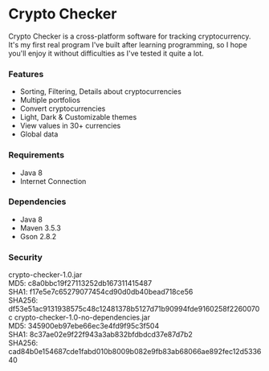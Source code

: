 # Crypto Checker
Crypto Checker is a cross-platform software for tracking cryptocurrency. It's my first real program I've built after learning programming, so I hope you'll enjoy it without difficulties as I've tested it quite a lot. 

### Features
- Sorting, Filtering, Details about cryptocurrencies
- Multiple portfolios
- Convert cryptocurrencies
- Light, Dark & Customizable themes
- View values in 30+ currencies
- Global data

### Requirements
- Java 8
- Internet Connection

### Dependencies
- Java 8
- Maven 3.5.3
- Gson 2.8.2

### Security
crypto-checker-1.0.jar
<br/>MD5: c8a0bbc19f27113252db167311415487
<br/>SHA1: f17e5e7c65279077454cd90d0db40bead718ce56
<br/>SHA256: df53e51ac9131938575c48c12481378b5127d71b90994fde9160258f2260070c
crypto-checker-1.0-no-dependencies.jar
<br/>MD5: 345900eb97ebe66ec3e4fd9f95c3f504
<br/>SHA1: 8c37ae02e9f22f943a3ab832bfdbdcd37e87d7b2
<br/>SHA256: cad84b0e154687cde1fabd010b8009b082e9fb83ab68066ae892fec12d533640
